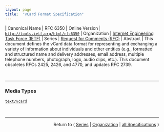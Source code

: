 ```yaml
---
layout: page
title:  "vCard Format Specification"
---
```


| Canonical Name | RFC 6350
| Online Version | [`http://tools.ietf.org/html/rfc6350`](http://tools.ietf.org/html/rfc6350)
| Organization | [Internet Engineering Task Force (IETF)](..  "List of specification series by this organization")
| Series | [Request for Comments (RFC)](.  "List of specifications in this series")
| Abstract | This document defines the vCard data format for representing and exchanging a variety of information about individuals and other entities (e.g., formatted and structured name and delivery addresses, email address, multiple telephone numbers, photograph, logo, audio clips, etc.). This document obsoletes RFCs 2425, 2426, and 4770, and updates RFC 2739.

<br/>
<hr/>

### Media Types

[`text/vcard`](/concepts/media-type/text/vcard "")



<br/>
<hr/>

<p style="text-align: right">Return to ( <a href="./">Series</a> | <a href="../">Organization</a> | <a href="../../">all Specifications</a> )</p>
